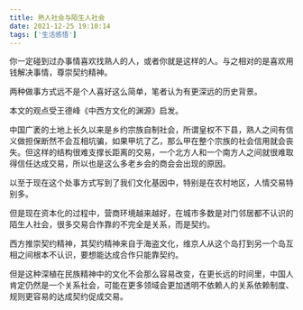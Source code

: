 ```yaml
---
title: 熟人社会与陌生人社会
date: 2021-12-25 19:10:14
tags: ['生活感悟']
---
```


你一定碰到过办事情喜欢找熟人的人，或者你就是这样的人。与之相对的是喜欢用钱解决事情，尊崇契约精神。

两种做事方式远不是个人喜好这么简单，笔者认为有更深远的历史背景。

本文的观点受王德峰《中西方文化的渊源》启发。

中国广袤的土地上长久以来是乡约宗族自制社会，所谓皇权不下县，熟人之间有信义做担保断然不会互相坑骗，如果甲坑了乙，那么甲在整个宗族的社会信用就会丧失。但这样的结构很难支撑长距离的交易，一个北方人和一个南方人之间就很难取得信任达成交易，所以也是这么多老乡会的商会会出现的原因。

以至于现在这个处事方式写到了我们文化基因中，特别是在农村地区，人情交易特别多。

但是现在资本化的过程中，营商环境越来越好，在城市多数是对门邻居都不认识的陌生人社会，很多交易合作靠的不完全是关系，而是契约。

西方推崇契约精神，其契约精神来自于海盗文化，维京人从这个岛打到另一个岛互相之间根本不认识，要想能达成合作只能靠契约。

但是这种深植在民族精神中的文化不会那么容易改变，在更长远的时间里，中国人肯定仍然是一个关系社会，可能在更多领域会更加透明不依赖人的关系依赖制度、规则更容易的达成契约促成交易。
